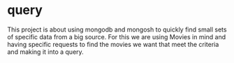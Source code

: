 # query
This project is about using mongodb and mongosh to quickly find small sets of specific data from a big source. For this we are using Movies in mind and having specific requests to find the movies we want that meet the criteria and making it into a query.
